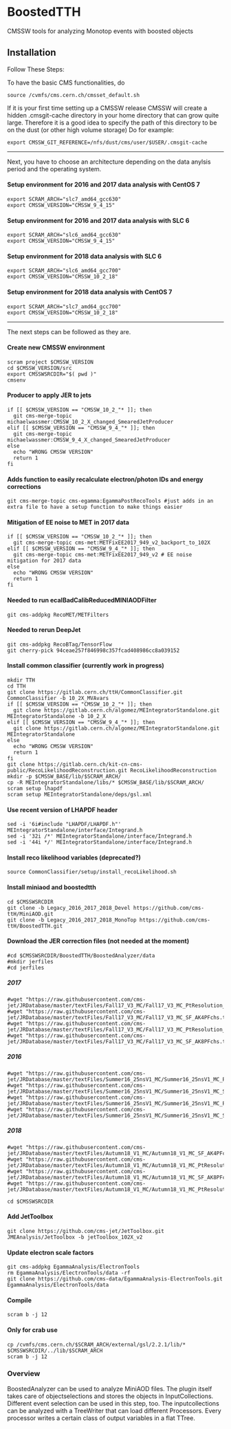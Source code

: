 BoostedTTH
=======
CMSSW tools for analyzing Monotop events with boosted objects

## Installation
Follow These Steps:

To have the basic CMS functionalities, do

	source /cvmfs/cms.cern.ch/cmsset_default.sh

If it is your first time setting up a CMSSW release CMSSW will create a hidden .cmsgit-cache directory in your home directory that can grow quite large. Therefore it is a good idea to specify the path of this directory to be on the dust (or other high volume storage)
Do for example:

	export CMSSW_GIT_REFERENCE=/nfs/dust/cms/user/$USER/.cmsgit-cache

----
Next, you have to choose an architecture depending on the data anylsis period and the operating system.

#### Setup environment for 2016 and 2017 data analysis with CentOS 7
	export SCRAM_ARCH="slc7_amd64_gcc630"
	export CMSSW_VERSION="CMSSW_9_4_15"

#### Setup environment for 2016 and 2017 data analysis with SLC 6
	export SCRAM_ARCH="slc6_amd64_gcc630"
	export CMSSW_VERSION="CMSSW_9_4_15"

#### Setup environment for 2018 data analysis with SLC 6
	export SCRAM_ARCH="slc6_amd64_gcc700"
	export CMSSW_VERSION="CMSSW_10_2_18"

#### Setup environment for 2018 data analysis with CentOS 7
	export SCRAM_ARCH="slc7_amd64_gcc700"
	export CMSSW_VERSION="CMSSW_10_2_18"
---
The next steps can be followed as they are.

#### Create new CMSSW environment
	scram project $CMSSW_VERSION
	cd $CMSSW_VERSION/src
	export CMSSWSRCDIR="$( pwd )"
	cmsenv 

#### Producer to apply JER to jets
	if [[ $CMSSW_VERSION == "CMSSW_10_2_"* ]]; then    
	  git cms-merge-topic michaelwassmer:CMSSW_10_2_X_changed_SmearedJetProducer
	elif [[ $CMSSW_VERSION == "CMSSW_9_4_"* ]]; then
	  git cms-merge-topic michaelwassmer:CMSSW_9_4_X_changed_SmearedJetProducer
	else
	  echo "WRONG CMSSW VERSION"
	  return 1
	fi      

#### Adds function to easily recalculate electron/photon IDs and energy corrections
	git cms-merge-topic cms-egamma:EgammaPostRecoTools #just adds in an extra file to have a setup function to make things easier

#### Mitigation of EE noise to MET in 2017 data
	if [[ $CMSSW_VERSION == "CMSSW_10_2_"* ]]; then
	  git cms-merge-topic cms-met:METFixEE2017_949_v2_backport_to_102X
	elif [[ $CMSSW_VERSION == "CMSSW_9_4_"* ]]; then
	  git cms-merge-topic cms-met:METFixEE2017_949_v2 # EE noise mitigation for 2017 data
	else
	  echo "WRONG CMSSW VERSION"
	  return 1
	fi

#### Needed to run ecalBadCalibReducedMINIAODFilter
	git cms-addpkg RecoMET/METFilters

#### Needed to rerun DeepJet
	git cms-addpkg RecoBTag/TensorFlow
	git cherry-pick 94ceae257f846998c357fcad408986cc8a039152

#### Install common classifier (currently work in progress)
	mkdir TTH
	cd TTH
	git clone https://gitlab.cern.ch/ttH/CommonClassifier.git CommonClassifier -b 10_2X_MVAvars
	if [[ $CMSSW_VERSION == "CMSSW_10_2_"* ]]; then
	  git clone https://gitlab.cern.ch/algomez/MEIntegratorStandalone.git MEIntegratorStandalone -b 10_2_X
	elif [[ $CMSSW_VERSION == "CMSSW_9_4_"* ]]; then
	  git clone https://gitlab.cern.ch/algomez/MEIntegratorStandalone.git MEIntegratorStandalone
	else
	  echo "WRONG CMSSW VERSION"
	  return 1
	fi
	git clone https://gitlab.cern.ch/kit-cn-cms-public/RecoLikelihoodReconstruction.git RecoLikelihoodReconstruction
	mkdir -p $CMSSW_BASE/lib/$SCRAM_ARCH/
	cp -R MEIntegratorStandalone/libs/* $CMSSW_BASE/lib/$SCRAM_ARCH/
	scram setup lhapdf
	scram setup MEIntegratorStandalone/deps/gsl.xml
#### Use recent version of LHAPDF header
	sed -i '6i#include "LHAPDF/LHAPDF.h"' MEIntegratorStandalone/interface/Integrand.h
	sed -i '32i /*' MEIntegratorStandalone/interface/Integrand.h
	sed -i '44i */' MEIntegratorStandalone/interface/Integrand.h
#### Install reco likelihood variables (deprecated?)
	source CommonClassifier/setup/install_recoLikelihood.sh

#### Install miniaod and boostedtth
	cd $CMSSWSRCDIR
	git clone -b Legacy_2016_2017_2018_Devel https://github.com/cms-ttH/MiniAOD.git
	git clone -b Legacy_2016_2017_2018_MonoTop https://github.com/cms-ttH/BoostedTTH.git

#### Download the JER correction files (not needed at the moment)
	#cd $CMSSWSRCDIR/BoostedTTH/BoostedAnalyzer/data
	#mkdir jerfiles
	#cd jerfiles
##### 2017
	#wget "https://raw.githubusercontent.com/cms-jet/JRDatabase/master/textFiles/Fall17_V3_MC/Fall17_V3_MC_PtResolution_AK4PFchs.txt"
	#wget "https://raw.githubusercontent.com/cms-jet/JRDatabase/master/textFiles/Fall17_V3_MC/Fall17_V3_MC_SF_AK4PFchs.txt"
	#wget "https://raw.githubusercontent.com/cms-jet/JRDatabase/master/textFiles/Fall17_V3_MC/Fall17_V3_MC_PtResolution_AK8PFchs.txt"
	#wget "https://raw.githubusercontent.com/cms-jet/JRDatabase/master/textFiles/Fall17_V3_MC/Fall17_V3_MC_SF_AK8PFchs.txt"
##### 2016
	#wget "https://raw.githubusercontent.com/cms-jet/JRDatabase/master/textFiles/Summer16_25nsV1_MC/Summer16_25nsV1_MC_PtResolution_AK4PFchs.txt"
	#wget "https://raw.githubusercontent.com/cms-jet/JRDatabase/master/textFiles/Summer16_25nsV1_MC/Summer16_25nsV1_MC_SF_AK4PFchs.txt"
	#wget "https://raw.githubusercontent.com/cms-jet/JRDatabase/master/textFiles/Summer16_25nsV1_MC/Summer16_25nsV1_MC_PtResolution_AK8PFchs.txt"
	#wget "https://raw.githubusercontent.com/cms-jet/JRDatabase/master/textFiles/Summer16_25nsV1_MC/Summer16_25nsV1_MC_SF_AK8PFchs.txt"
##### 2018
	#wget "https://raw.githubusercontent.com/cms-jet/JRDatabase/master/textFiles/Autumn18_V1_MC/Autumn18_V1_MC_SF_AK4PFchs.txt"
	#wget "https://raw.githubusercontent.com/cms-jet/JRDatabase/master/textFiles/Autumn18_V1_MC/Autumn18_V1_MC_PtResolution_AK4PFchs.txt"
	#wget "https://raw.githubusercontent.com/cms-jet/JRDatabase/master/textFiles/Autumn18_V1_MC/Autumn18_V1_MC_SF_AK8PFchs.txt"
	#wget "https://raw.githubusercontent.com/cms-jet/JRDatabase/master/textFiles/Autumn18_V1_MC/Autumn18_V1_MC_PtResolution_AK8PFchs.txt"

	cd $CMSSWSRCDIR

#### Add JetToolbox
	git clone https://github.com/cms-jet/JetToolbox.git JMEAnalysis/JetToolbox -b jetToolbox_102X_v2

#### Update electron scale factors

	git cms-addpkg EgammaAnalysis/ElectronTools
	rm EgammaAnalysis/ElectronTools/data -rf
	git clone https://github.com/cms-data/EgammaAnalysis-ElectronTools.git EgammaAnalysis/ElectronTools/data

#### Compile

	scram b -j 12

#### Only for crab use ###
	cp /cvmfs/cms.cern.ch/$SCRAM_ARCH/external/gsl/2.2.1/lib/* $CMSSWSRCDIR/../lib/$SCRAM_ARCH
	scram b -j 12
    
### Overview
BoostedAnalyzer can be used to analyze MiniAOD files. The plugin itself takes care of objectselections and stores the objects in InputCollections. Different event selection can be used in this step, too. The inputcollections can be analyzed with a TreeWriter that can load different Processors. Every processor writes a certain class of output variables in a flat TTree.
